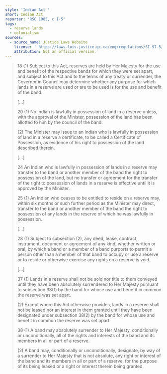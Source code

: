```yaml
---
style: 'Indian Act '
short: Indian Act
reporter: 'RSC 1985, c I-5'
tags:
  - reserve lands
  - colonialism
sources:
  - source_name: Justice Laws Website
    license: ' https://laws-lois.justice.gc.ca/eng/regulations/SI-97-5/page-1.html'
    attribution: Not an official version.
---
```




> 18 (1) Subject to this Act, reserves are held by Her Majesty for the use and benefit of the respective bands for which they were set apart, and subject to this Act and to the terms of any treaty or surrender, the Governor in Council may determine whether any purpose for which lands in a reserve are used or are to be used is for the use and benefit of the band.
> 
> […]
> 
> 20 (1) No Indian is lawfully in possession of land in a reserve unless, with the approval of the Minister, possession of the land has been allotted to him by the council of the band.
>
>(2) The Minister may issue to an Indian who is lawfully in possession of land in a reserve a certificate, to be called a Certificate of Possession, as evidence of his right to possession of the land described therein.
>
> […]
> 
> 24 An Indian who is lawfully in possession of lands in a reserve may transfer to the band or another member of the band the right to possession of the land, but no transfer or agreement for the transfer of the right to possession of lands in a reserve is effective until it is approved by the Minister.
> 
> 25 (1) An Indian who ceases to be entitled to reside on a reserve may, within six months or such further period as the Minister may direct, transfer to the band or another member of the band the right to possession of any lands in the reserve of which he was lawfully in possession.
> 
> […]
> 
> 28 (1) Subject to subsection (2), any deed, lease, contract, instrument, document or agreement of any kind, whether written or oral, by which a band or a member of a band purports to permit a person other than a member of that band to occupy or use a reserve or to reside or otherwise exercise any rights on a reserve is void.
>
>[…]
>
> 37 (1) Lands in a reserve shall not be sold nor title to them conveyed until they have been absolutely surrendered to Her Majesty pursuant to subsection 38(1) by the band for whose use and benefit in common the reserve was set apart.
>
>(2) Except where this Act otherwise provides, lands in a reserve shall not be leased nor an interest in them granted until they have been designated under subsection 38(2) by the band for whose use and benefit in common the reserve was set apart.
>
> 38 (1) A band may absolutely surrender to Her Majesty, conditionally or unconditionally, all of the rights and interests of the band and its members in all or part of a reserve.
>
>(2) A band may, conditionally or unconditionally, designate, by way of a surrender to Her Majesty that is not absolute, any right or interest of the band and its members in all or part of a reserve, for the purpose of its being leased or a right or interest therein being granted.
